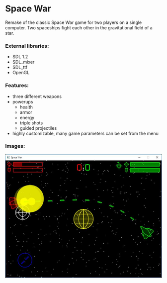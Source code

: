 # Space War

Remake of the classic Space War game for two players on a single computer. 
Two spaceships fight each other in the gravitational field of a star.

### External libraries:

- SDL 1.2
- SDL_mixer
- SDL_ttf
- OpenGL

### Features:

- three different weapons
- powerups
  - health
  - armor
  - energy
  - triple shots
  - guided projectiles
- highly customizable, many game parameters can be set from the menu 


### Images:

<img src="images/SpaceWar.jpg" alt="Space War"/>